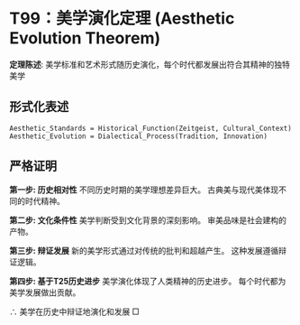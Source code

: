 # T99：美学演化定理 (Aesthetic Evolution Theorem)

**定理陈述**: 美学标准和艺术形式随历史演化，每个时代都发展出符合其精神的独特美学

## 形式化表述
```
Aesthetic_Standards = Historical_Function(Zeitgeist, Cultural_Context)
Aesthetic_Evolution = Dialectical_Process(Tradition, Innovation)
```

## 严格证明

**第一步: 历史相对性**
不同历史时期的美学理想差异巨大。
古典美与现代美体现不同的时代精神。

**第二步: 文化条件性**
美学判断受到文化背景的深刻影响。
审美品味是社会建构的产物。

**第三步: 辩证发展**
新的美学形式通过对传统的批判和超越产生。
这种发展遵循辩证逻辑。

**第四步: 基于T25历史进步**
美学演化体现了人类精神的历史进步。
每个时代都为美学发展做出贡献。

∴ 美学在历史中辩证地演化和发展 □